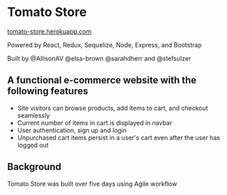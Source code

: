 # Tomato Store
[tomato-store.herokuapp.com](tomato-store.herokuapp.com)

Powered by React, Redux, Sequelize, Node, Express, and Bootstrap

Built by @AllisonAV @elsa-brown @sarahdherr and @stefsulzer


## A functional e-commerce website with the following features

* Site visitors can browse products, add items to cart, and checkout seamlessly
* Current number of items in cart is displayed in navbar
* User authentication, sign up and login
* Unpurchased cart items persist in a user's cart even after the user has logged out

## Background

Tomato Store was built over five days using Agile workflow
